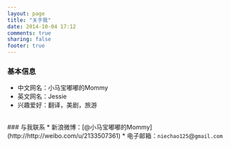 ```yaml
---
layout: page
title: "关于我"
date: 2014-10-04 17:12
comments: true
sharing: false
footer: true
---
```


### 基本信息   

* 中文网名：小马宝嘟嘟的Mommy  
* 英文网名：Jessie  
* 兴趣爱好：翻译，美剧，旅游  
    
<br /> 
### 与我联系
* 新浪微博：[@小马宝嘟嘟的Mommy](http://http://weibo.com/u/2133507361)
* 电子邮箱：<code>niechao125</code>@<code>gmail.com</code>    

